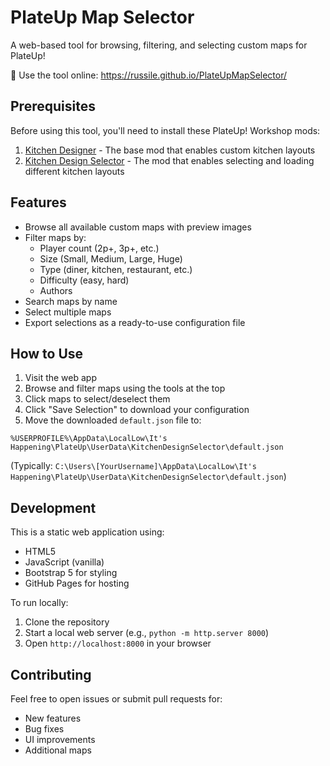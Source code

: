 # PlateUp Map Selector

A web-based tool for browsing, filtering, and selecting custom maps for PlateUp!

🔗 Use the tool online: https://russile.github.io/PlateUpMapSelector/

## Prerequisites

Before using this tool, you'll need to install these PlateUp! Workshop mods:

1. [Kitchen Designer](https://steamcommunity.com/sharedfiles/filedetails/?id=2901012380) - The base mod that enables custom kitchen layouts
2. [Kitchen Design Selector](https://steamcommunity.com/sharedfiles/filedetails/?id=3224810858) - The mod that enables selecting and loading different kitchen layouts

## Features

* Browse all available custom maps with preview images
* Filter maps by:
    * Player count (2p+, 3p+, etc.)
    * Size (Small, Medium, Large, Huge)
    * Type (diner, kitchen, restaurant, etc.)
    * Difficulty (easy, hard)
    * Authors
* Search maps by name
* Select multiple maps
* Export selections as a ready-to-use configuration file

## How to Use

1. Visit the web app
2. Browse and filter maps using the tools at the top
3. Click maps to select/deselect them
4. Click "Save Selection" to download your configuration
5. Move the downloaded `default.json` file to:
```
%USERPROFILE%\AppData\LocalLow\It's Happening\PlateUp\UserData\KitchenDesignSelector\default.json
```
(Typically: `C:\Users\[YourUsername]\AppData\LocalLow\It's Happening\PlateUp\UserData\KitchenDesignSelector\default.json`)

## Development

This is a static web application using:

* HTML5
* JavaScript (vanilla)
* Bootstrap 5 for styling
* GitHub Pages for hosting

To run locally:

1. Clone the repository
2. Start a local web server (e.g., `python -m http.server 8000`)
3. Open `http://localhost:8000` in your browser

## Contributing

Feel free to open issues or submit pull requests for:

* New features
* Bug fixes
* UI improvements
* Additional maps 